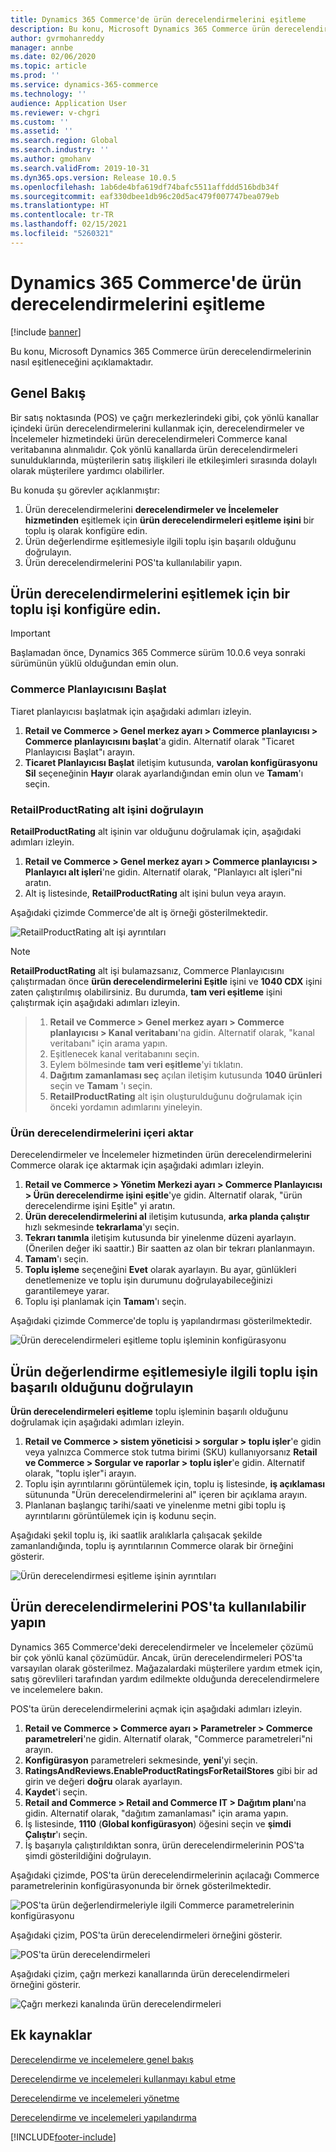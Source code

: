 ```yaml
---
title: Dynamics 365 Commerce'de ürün derecelendirmelerini eşitleme
description: Bu konu, Microsoft Dynamics 365 Commerce ürün derecelendirmelerinin nasıl eşitleneceğini açıklamaktadır.
author: gvrmohanreddy
manager: annbe
ms.date: 02/06/2020
ms.topic: article
ms.prod: ''
ms.service: dynamics-365-commerce
ms.technology: ''
audience: Application User
ms.reviewer: v-chgri
ms.custom: ''
ms.assetid: ''
ms.search.region: Global
ms.search.industry: ''
ms.author: gmohanv
ms.search.validFrom: 2019-10-31
ms.dyn365.ops.version: Release 10.0.5
ms.openlocfilehash: 1ab6de4bfa619df74bafc5511affddd516bdb34f
ms.sourcegitcommit: eaf330dbee1db96c20d5ac479f007747bea079eb
ms.translationtype: HT
ms.contentlocale: tr-TR
ms.lasthandoff: 02/15/2021
ms.locfileid: "5260321"
---
```

# <a name="sync-product-ratings-in-dynamics-365-commerce"></a>Dynamics 365 Commerce'de ürün derecelendirmelerini eşitleme

[!include [banner](includes/banner.md)]

Bu konu, Microsoft Dynamics 365 Commerce ürün derecelendirmelerinin nasıl eşitleneceğini açıklamaktadır.

## <a name="overview"></a>Genel Bakış

Bir satış noktasında (POS) ve çağrı merkezlerindeki gibi, çok yönlü kanallar içindeki ürün derecelendirmelerini kullanmak için, derecelendirmeler ve İncelemeler hizmetindeki ürün derecelendirmeleri Commerce kanal veritabanına alınmalıdır. Çok yönlü kanallarda ürün derecelendirmeleri sunulduklarında, müşterilerin satış ilişkileri ile etkileşimleri sırasında dolaylı olarak müşterilere yardımcı olabilirler.

Bu konuda şu görevler açıklanmıştır:

1. Ürün derecelendirmelerini **derecelendirmeler ve İncelemeler hizmetinden** eşitlemek için **ürün derecelendirmeleri eşitleme işini** bir toplu iş olarak konfigüre edin.
1. Ürün değerlendirme eşitlemesiyle ilgili toplu işin başarılı olduğunu doğrulayın.
1. Ürün derecelendirmelerini POS'ta kullanılabilir yapın.

## <a name="configure-a-batch-job-to-synchronize-product-ratings"></a>Ürün derecelendirmelerini eşitlemek için bir toplu işi konfigüre edin.

> [!IMPORTANT]
> Başlamadan önce, Dynamics 365 Commerce sürüm 10.0.6 veya sonraki sürümünün yüklü olduğundan emin olun.

### <a name="initialize-the-commerce-scheduler"></a>Commerce Planlayıcısını Başlat

Tiaret planlayıcısı başlatmak için aşağıdaki adımları izleyin.

1. **Retail ve Commerce \> Genel merkez ayarı \> Commerce planlayıcısı \> Commerce planlayıcısını başlat**'a gidin. Alternatif olarak "Ticaret Planlayıcısı Başlat"ı arayın.
1. **Ticaret Planlayıcısı Başlat** iletişim kutusunda, **varolan konfigürasyonu Sil** seçeneğinin **Hayır** olarak ayarlandığından emin olun ve **Tamam**'ı seçin.

### <a name="verify-the-retailproductrating-subjob"></a>RetailProductRating alt işini doğrulayın

**RetailProductRating** alt işinin var olduğunu doğrulamak için, aşağıdaki adımları izleyin.

1. **Retail ve Commerce \> Genel merkez ayarı \> Commerce planlayıcısı \> Planlayıcı alt işleri**'ne gidin. Alternatif olarak, "Planlayıcı alt işleri"ni aratın.
1. Alt iş listesinde, **RetailProductRating** alt işini bulun veya arayın.

Aşağıdaki çizimde Commerce'de alt iş örneği gösterilmektedir.

![RetailProductRating alt işi ayrıntıları](media/rnr-hq-ratings-sub-job.png)

> [!NOTE]
> **RetailProductRating** alt işi bulamazsanız, Commerce Planlayıcısını çalıştırmadan önce **ürün derecelendirmelerini Eşitle** işini ve **1040 CDX** işini zaten çalıştırılmış olabilirsiniz. Bu durumda, **tam veri eşitleme** işini çalıştırmak için aşağıdaki adımları izleyin.

> 1. **Retail ve Commerce \> Genel merkez ayarı \> Commerce planlayıcısı \> Kanal veritabanı**'na gidin. Alternatif olarak, "kanal veritabanı" için arama yapın.
> 1. Eşitlenecek kanal veritabanını seçin.
> 1. Eylem bölmesinde **tam veri eşitleme**'yi tıklatın.
> 1. **Dağıtım zamanlaması seç** açılan iletişim kutusunda **1040 ürünleri** seçin ve **Tamam** 'ı seçin.
> 1. **RetailProductRating** alt işin oluşturulduğunu doğrulamak için önceki yordamın adımlarını yineleyin.

### <a name="import-product-ratings"></a>Ürün derecelendirmelerini içeri aktar

Derecelendirmeler ve İncelemeler hizmetinden ürün derecelendirmelerini Commerce olarak içe aktarmak için aşağıdaki adımları izleyin.

1. **Retail ve Commerce \> Yönetim Merkezi ayarı \> Commerce Planlayıcısı \> Ürün derecelendirme işini eşitle**'ye gidin. Alternatif olarak, "ürün derecelendirme işini Eşitle" yi aratın.
1. **Ürün derecelendirmelerini al** iletişim kutusunda, **arka planda çalıştır** hızlı sekmesinde **tekrarlama**'yı seçin.
1. **Tekrarı tanımla** iletişim kutusunda bir yinelenme düzeni ayarlayın. (Önerilen değer iki saattir.) Bir saatten az olan bir tekrarı planlanmayın.
1. **Tamam**'ı seçin.
1. **Toplu işleme** seçeneğini **Evet** olarak ayarlayın. Bu ayar, günlükleri denetlemenize ve toplu işin durumunu doğrulayabileceğinizi garantilemeye yarar.
1. Toplu işi planlamak için **Tamam**'ı seçin.

Aşağıdaki çizimde Commerce'de toplu iş yapılandırması gösterilmektedir.

![Ürün derecelendirmeleri eşitleme toplu işleminin konfigürasyonu](media/rnr-hq-batchjob-recurrence.png)

## <a name="verify-that-the-batch-job-for-product-rating-synchronization-was-successful"></a>Ürün değerlendirme eşitlemesiyle ilgili toplu işin başarılı olduğunu doğrulayın

**Ürün derecelendirmeleri eşitleme** toplu işleminin başarılı olduğunu doğrulamak için aşağıdaki adımları izleyin.

1. **Retail ve Commerce \> sistem yöneticisi \> sorgular \> toplu işler**'e gidin veya yalnızca Commerce stok tutma birimi (SKU) kullanıyorsanız **Retail ve Commerce \> Sorgular ve raporlar \> toplu işler**'e gidin. Alternatif olarak, "toplu işler"i arayın.
1. Toplu işin ayrıntılarını görüntülemek için, toplu iş listesinde, **iş açıklaması** sütununda "Ürün derecelendirmelerini al" içeren bir açıklama arayın.
1. Planlanan başlangıç tarihi/saati ve yinelenme metni gibi toplu iş ayrıntılarını görüntülemek için iş kodunu seçin.

Aşağıdaki şekil toplu iş, iki saatlik aralıklarla çalışacak şekilde zamanlandığında, toplu iş ayrıntılarının Commerce olarak bir örneğini gösterir.

![Ürün derecelendirmesi eşitleme işinin ayrıntıları](media/rnr-hq-batchjob-status-checking.png)

## <a name="make-product-ratings-available-at-the-pos"></a>Ürün derecelendirmelerini POS'ta kullanılabilir yapın

Dynamics 365 Commerce'deki derecelendirmeler ve İncelemeler çözümü bir çok yönlü kanal çözümüdür. Ancak, ürün derecelendirmeleri POS'ta varsayılan olarak gösterilmez. Mağazalardaki müşterilere yardım etmek için, satış görevlileri tarafından yardım edilmekte olduğunda derecelendirmelere ve incelemelere bakın.

POS'ta ürün derecelendirmelerini açmak için aşağıdaki adımları izleyin.

1. **Retail ve Commerce \> Commerce ayarı \> Parametreler \> Commerce parametreleri**'ne gidin. Alternatif olarak, "Commerce parametreleri"ni arayın.
1. **Konfigürasyon** parametreleri sekmesinde, **yeni**'yi seçin.
1. **RatingsAndReviews.EnableProductRatingsForRetailStores** gibi bir ad girin ve değeri **doğru** olarak ayarlayın.
1. **Kaydet**'i seçin.
1. **Retail and Commerce \> Retail and Commerce IT \> Dağıtım planı**'na gidin. Alternatif olarak, "dağıtım zamanlaması" için arama yapın.
1. İş listesinde, **1110** (**Global konfigürasyon**) öğesini seçin ve **şimdi Çalıştır**'ı seçin.
1. İş başarıyla çalıştırıldıktan sonra, ürün derecelendirmelerinin POS'ta şimdi gösterildiğini doğrulayın.

Aşağıdaki çizimde, POS'ta ürün derecelendirmelerinin açılacağı Commerce parametrelerinin konfigürasyonunda bir örnek gösterilmektedir.

![POS'ta ürün değerlendirmeleriyle ilgili Commerce parametrelerinin konfigürasyonu](media/rnr-hq-enable-ratings-in-pos.png)

Aşağıdaki çizim, POS'ta ürün derecelendirmeleri örneğini gösterir.

![POS'ta ürün derecelendirmeleri](media/rnr-pos-catalog-ratings.png)

Aşağıdaki çizim, çağrı merkezi kanallarında ürün derecelendirmeleri örneğini gösterir.

![Çağrı merkezi kanalında ürün derecelendirmeleri](media/rnr-call-center-ratings.png)

## <a name="additional-resources"></a>Ek kaynaklar

[Derecelendirme ve incelemelere genel bakış](ratings-reviews-overview.md)

[Derecelendirme ve incelemeleri kullanmayı kabul etme](opt-in-ratings-reviews.md)

[Derecelendirme ve incelemeleri yönetme](manage-reviews.md)

[Derecelendirme ve incelemeleri yapılandırma](configure-ratings-reviews.md)


[!INCLUDE[footer-include](../includes/footer-banner.md)]